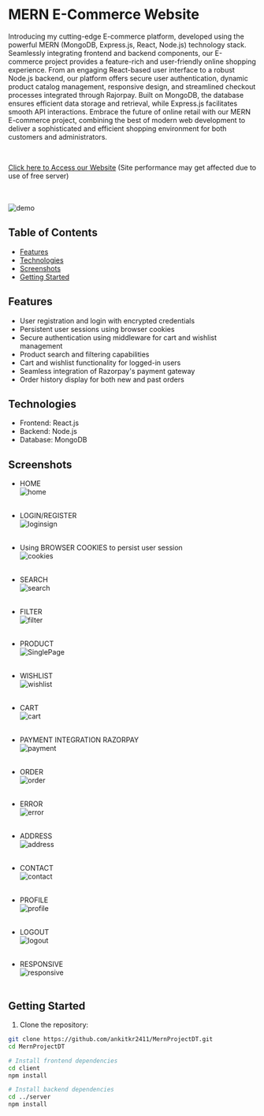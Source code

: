 # MERN E-Commerce Website

Introducing my cutting-edge E-commerce platform, developed using the powerful MERN (MongoDB, Express.js, React, Node.js) technology stack. Seamlessly integrating frontend and backend components, our E-commerce project provides a feature-rich and user-friendly online shopping experience. From an engaging React-based user interface to a robust Node.js backend, our platform offers secure user authentication, dynamic product catalog management, responsive design, and streamlined checkout processes integrated through Rajorpay. Built on MongoDB, the database ensures efficient data storage and retrieval, while Express.js facilitates smooth API interactions. Embrace the future of online retail with our MERN E-commerce project, combining the best of modern web development to deliver a sophisticated and efficient shopping environment for both customers and administrators.

<br/>

[Click here to Access our Website](https://dineshtextiles.netlify.app/)  (Site performance may get affected due to use of free server)
<br/><br/><br/>

![demo](https://github.com/ankitkr2411/MernProjectDT/assets/104450059/7b7cfe44-a52d-424a-858a-83800df5fc61)




## Table of Contents

- [Features](#features)
- [Technologies](#technologies)
- [Screenshots](#screenshots)
- [Getting Started](#getting-started)

## Features

- User registration and login with encrypted credentials
- Persistent user sessions using browser cookies
- Secure authentication using middleware for cart and wishlist management
- Product search and filtering capabilities
- Cart and wishlist functionality for logged-in users
- Seamless integration of Razorpay's payment gateway
- Order history display for both new and past orders

## Technologies

- Frontend: React.js
- Backend: Node.js
- Database: MongoDB

## Screenshots

- HOME<br/> ![home](https://github.com/ankitkr2411/MernProjectDT/assets/104450059/fa2795a6-a4f2-4e5b-afd5-774a0b42ec98)
 <br/><br/>

- LOGIN/REGISTER<br/> ![loginsign](https://github.com/ankitkr2411/MernProjectDT/assets/104450059/bf4ed7b8-bcfa-4e65-bec1-7fe9e4c72508)
 <br/><br/>

- Using BROWSER COOKIES to persist user session<br/> ![cookies](https://github.com/ankitkr2411/MernProjectDT/assets/104450059/e3e9df90-3e50-4e44-8c02-ee1d6457d66f)
 <br/><br/>
  
- SEARCH<br/> ![search](https://github.com/ankitkr2411/MernProjectDT/assets/104450059/5dfb7c33-3b93-4a3f-bd29-0ea1806f99bb)
 <br/><br/>

- FILTER<br/> ![filter](https://github.com/ankitkr2411/MernProjectDT/assets/104450059/bca11c1b-ecca-416c-a1b0-87c85349962a)
 <br/><br/>

- PRODUCT<br/> ![SinglePage](https://github.com/ankitkr2411/MernProjectDT/assets/104450059/2eb9cd0f-c03d-4409-883d-340594cb3c1f)
 <br/><br/>

- WISHLIST<br/>  ![wishlist](https://github.com/ankitkr2411/MernProjectDT/assets/104450059/f2071c11-c0d8-4e85-9281-623254d024b9)
<br/><br/>

- CART<br/> ![cart](https://github.com/ankitkr2411/MernProjectDT/assets/104450059/b62766f8-54a0-4229-99a1-a1939189e6b7)
  <br/><br/>
  
- PAYMENT INTEGRATION RAZORPAY<br/> ![payment](https://github.com/ankitkr2411/MernProjectDT/assets/104450059/444861ca-e47b-4e98-a000-e4ee984c3588)
  <br/><br/>

- ORDER<br/> ![order](https://github.com/ankitkr2411/MernProjectDT/assets/104450059/ea4ed590-6d51-4ea2-8a06-1ad21ca233a1)
 <br/><br/>
  
- ERROR<br/> ![error](https://github.com/ankitkr2411/MernProjectDT/assets/104450059/31bec282-a0d4-416e-9d5c-e5d3c47ff6ac)
 <br/><br/>

- ADDRESS<br/> ![address](https://github.com/ankitkr2411/MernProjectDT/assets/104450059/6b771f6c-24fa-476e-a2a0-b6278d015083)
 <br/><br/>


- CONTACT<br/> ![contact](https://github.com/ankitkr2411/MernProjectDT/assets/104450059/2664d5d0-bbd3-4cc4-9edd-6d14a88869cd)
<br/><br/>

- PROFILE<br/> ![profile](https://github.com/ankitkr2411/MernProjectDT/assets/104450059/b47bd782-7881-4560-aee9-76319e74812a)
 <br/><br/>

- LOGOUT<br/> ![logout](https://github.com/ankitkr2411/MernProjectDT/assets/104450059/491d802c-b09a-4c7a-a22d-1641bc9cebc7)
 <br/><br/>

- RESPONSIVE<br/> ![responsive](https://github.com/ankitkr2411/MernProjectDT/assets/104450059/8000b3eb-e744-4671-8a5c-1d3c8ceb4b9b)
  <br/><br/>


## Getting Started

1. Clone the repository:

```bash
git clone https://github.com/ankitkr2411/MernProjectDT.git
cd MernProjectDT

# Install frontend dependencies
cd client
npm install

# Install backend dependencies
cd ../server
npm install
